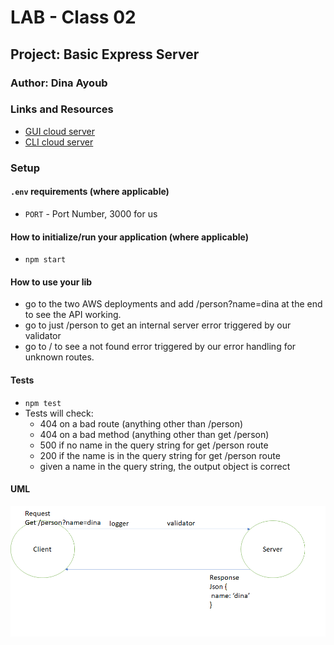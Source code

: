 # LAB - Class 02

## Project: Basic Express Server

### Author: Dina Ayoub

### Links and Resources

- [GUI cloud server](http://cloudserver-env.eba-piptpmva.us-east-2.elasticbeanstalk.com/person?name=dina)
- [CLI cloud server](http://cloud-server-cli.eba-kzs7trzg.us-west-2.elasticbeanstalk.com/person?name=dina)

### Setup

#### `.env` requirements (where applicable)

- `PORT` - Port Number, 3000 for us

#### How to initialize/run your application (where applicable)

- `npm start`

#### How to use your lib

- go to the two AWS deployments and add /person?name=dina at the end to see the API working.
- go to just /person to get an internal server error triggered by our validator
- go to / to see a not found error triggered by our error handling for unknown routes.

#### Tests

- `npm test`
- Tests will check:
  - 404 on a bad route (anything other than /person)
  - 404 on a bad method (anything other than get /person)
  - 500 if no name in the query string for get /person route
  - 200 if the name is in the query string for get /person route
  - given a name in the query string, the output object is correct

#### UML

![UML Diagram](assets/uml.png)